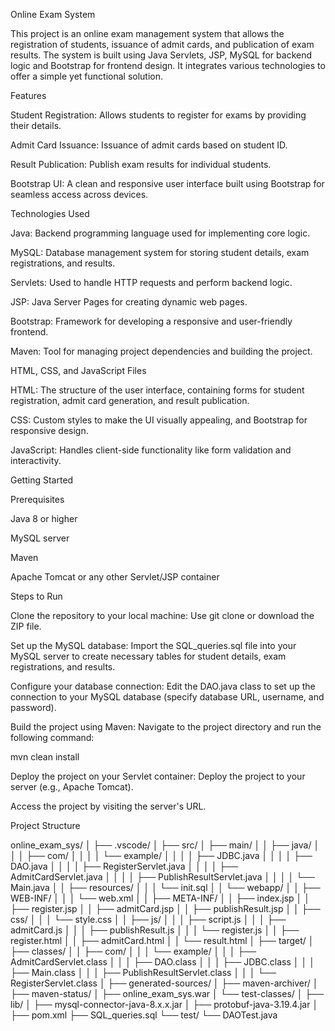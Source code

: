 Online Exam System

This project is an online exam management system that allows the registration of students, issuance of admit cards, and publication of exam results. The system is built using Java Servlets, JSP, MySQL for backend logic and Bootstrap for frontend design. It integrates various technologies to offer a simple yet functional solution.

Features

Student Registration: Allows students to register for exams by providing their details.

Admit Card Issuance: Issuance of admit cards based on student ID.

Result Publication: Publish exam results for individual students.

Bootstrap UI: A clean and responsive user interface built using Bootstrap for seamless access across devices.

Technologies Used

Java: Backend programming language used for implementing core logic.

MySQL: Database management system for storing student details, exam registrations, and results.

Servlets: Used to handle HTTP requests and perform backend logic.

JSP: Java Server Pages for creating dynamic web pages.

Bootstrap: Framework for developing a responsive and user-friendly frontend.

Maven: Tool for managing project dependencies and building the project.

HTML, CSS, and JavaScript Files

HTML: The structure of the user interface, containing forms for student registration, admit card generation, and result publication.

CSS: Custom styles to make the UI visually appealing, and Bootstrap for responsive design.

JavaScript: Handles client-side functionality like form validation and interactivity.

Getting Started

Prerequisites

Java 8 or higher

MySQL server

Maven

Apache Tomcat or any other Servlet/JSP container

Steps to Run

Clone the repository to your local machine:
Use git clone or download the ZIP file.

Set up the MySQL database:
Import the SQL_queries.sql file into your MySQL server to create necessary tables for student details, exam registrations, and results.

Configure your database connection:
Edit the DAO.java class to set up the connection to your MySQL database (specify database URL, username, and password).

Build the project using Maven:
Navigate to the project directory and run the following command:

mvn clean install

Deploy the project on your Servlet container:
Deploy the project to your server (e.g., Apache Tomcat).

Access the project by visiting the server's URL.

Project Structure

online_exam_sys/ │ ├── .vscode/ │ ├── src/ │ ├── main/ │ │ ├── java/ │ │ │ ├── com/ │ │ │ │ └── example/ │ │ │ │ ├── JDBC.java │ │ │ │ ├── DAO.java │ │ │ │ ├── RegisterServlet.java │ │ │ │ ├── AdmitCardServlet.java │ │ │ │ ├── PublishResultServlet.java │ │ │ │ └── Main.java │ │ ├── resources/ │ │ │ └── init.sql │ │ └── webapp/ │ │ ├── WEB-INF/ │ │ │ └── web.xml │ │ ├── META-INF/ │ │ ├── index.jsp │ │ ├── register.jsp │ │ ├── admitCard.jsp │ │ ├── publishResult.jsp │ │ ├── css/ │ │ │ └── style.css │ │ ├── js/ │ │ │ ├── script.js │ │ │ ├── admitCard.js │ │ │ ├── publishResult.js │ │ │ └── register.js │ │ ├── register.html │ │ ├── admitCard.html │ │ └── result.html │ ├── target/ │ ├── classes/ │ │ ├── com/ │ │ │ └── example/ │ │ │ ├── AdmitCardServlet.class │ │ │ ├── DAO.class │ │ │ ├── JDBC.class │ │ │ ├── Main.class │ │ │ ├── PublishResultServlet.class │ │ │ └── RegisterServlet.class │ ├── generated-sources/ │ ├── maven-archiver/ │ ├── maven-status/ │ ├── online_exam_sys.war │ └── test-classes/ │ ├── lib/ │ ├── mysql-connector-java-8.x.x.jar │ ├── protobuf-java-3.19.4.jar │ ├── pom.xml ├── SQL_queries.sql └── test/ └── DAOTest.java

